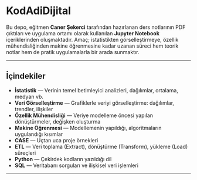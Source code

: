 # KodAdiDijital

Bu depo, eğitmen **Caner Şekerci** tarafından hazırlanan ders notlarının PDF çıktıları ve uygulama ortamı olarak kullanılan **Jupyter Notebook** içeriklerinden oluşmaktadır. Amaç; istatistikten görselleştirmeye, özellik mühendisliğinden makine öğrenmesine kadar uzanan süreci hem teorik notlar hem de pratik uygulamalarla bir arada sunmaktır.

---

## İçindekiler

- **İstatistik** — Verinin temel betimleyici analizleri, dağılımlar, ortalama, medyan vb.  
- **Veri Görselleştirme** — Grafiklerle veriyi görselleştirme: dağılımlar, trendler, ilişkiler  
- **Özellik Mühendisliği** — Veriye modelleme öncesi yapılan dönüştürmeler, değişken oluşturma  
- **Makine Öğrenmesi** — Modellemenin yapıldığı, algoritmaların uygulandığı kısımlar  
- **CASE** — Uçtan uca proje örnekleri  
- **ETL** — Veri toplama (Extract), dönüştürme (Transform), yükleme (Load) süreçleri  
- **Python** — Çekirdek kodların yazıldığı dil  
- **SQL** — Veritabanı sorguları ve ilişkisel veri işlemleri  

---

